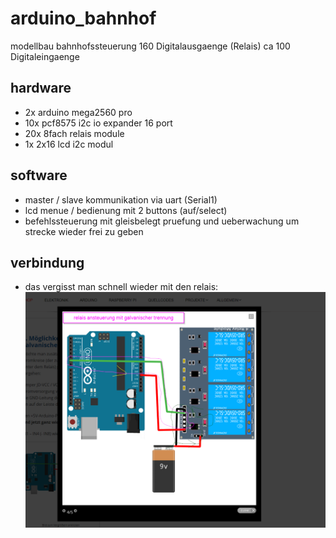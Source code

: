 # arduino_bahnhof
modellbau bahnhofssteuerung
160 Digitalausgaenge (Relais)
ca 100 Digitaleingaenge

## hardware
- 2x arduino mega2560 pro
- 10x pcf8575 i2c io expander 16 port
- 20x 8fach relais module
- 1x 2x16 lcd i2c modul

## software
- master / slave kommunikation via uart (Serial1)
- lcd menue / bedienung mit 2 buttons (auf/select)
- befehlssteuerung mit gleisbelegt pruefung und ueberwachung um strecke wieder frei zu geben

## verbindung
- das vergisst man schnell wieder mit den relais:
![Relaismodulanschluss](docs/2023-02-19%2011_09_44-Window.png)
